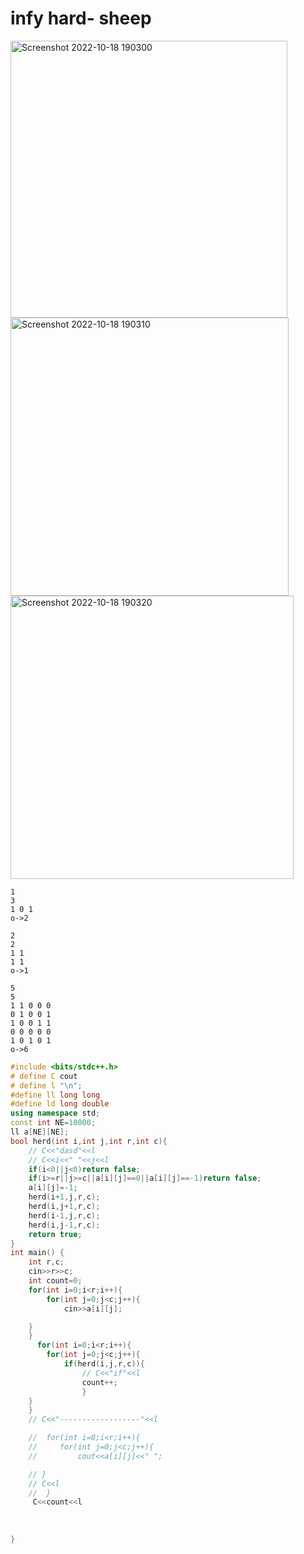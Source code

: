 # infy hard- sheep
<img width="443" alt="Screenshot 2022-10-18 190300" src="https://user-images.githubusercontent.com/100711675/196445000-459429b4-6847-4954-a37a-4214ab00e31d.png">

<img width="445" alt="Screenshot 2022-10-18 190310" src="https://user-images.githubusercontent.com/100711675/196445031-0a9756f8-26b3-44fc-9074-ba6448a33783.png">

<img width="453" alt="Screenshot 2022-10-18 190320" src="https://user-images.githubusercontent.com/100711675/196445053-e0a0003c-0600-4ec8-b9e7-9595c92b147a.png">

```
1
3
1 0 1
o->2

2
2
1 1
1 1
o->1

5
5
1 1 0 0 0
0 1 0 0 1
1 0 0 1 1
0 0 0 0 0
1 0 1 0 1
o->6
```
```c++
#include <bits/stdc++.h>
# define C cout
# define l "\n";
#define ll long long 
#define ld long double 
using namespace std;
const int NE=10000;
ll a[NE][NE];
bool herd(int i,int j,int r,int c){
    // C<<"dasd"<<l
    // C<<i<<" "<<j<<l
    if(i<0||j<0)return false;
    if(i>=r||j>=c||a[i][j]==0||a[i][j]==-1)return false;
    a[i][j]=-1;
    herd(i+1,j,r,c);    
    herd(i,j+1,r,c);
    herd(i-1,j,r,c);
    herd(i,j-1,r,c);
    return true;
}
int main() {
    int r,c;
    cin>>r>>c;
    int count=0;
    for(int i=0;i<r;i++){
        for(int j=0;j<c;j++){
            cin>>a[i][j];

    }
    }
      for(int i=0;i<r;i++){
        for(int j=0;j<c;j++){
            if(herd(i,j,r,c)){
                // C<<"if"<<l
                count++;
                }
    }
    }
    // C<<"------------------"<<l

    //  for(int i=0;i<r;i++){
    //     for(int j=0;j<c;j++){
    //         cout<<a[i][j]<<" ";

    // }
    // C<<l
    //  }
     C<<count<<l
    
  
   
}


```
